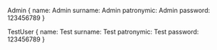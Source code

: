 Admin {
    name: Admin
    surname: Admin
    patronymic: Admin
    password: 123456789
}

TestUser {
    name: Test
    surname: Test
    patronymic: Test
    password: 123456789
}